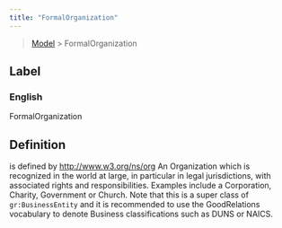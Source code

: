 ```yaml
---
title: "FormalOrganization"
---
```


> [Model](../../) > FormalOrganization

## Label

### English
FormalOrganization


## Definition
is defined by http://www.w3.org/ns/org An Organization which is recognized in the world at large, in particular in legal jurisdictions, with associated rights and responsibilities. Examples include a Corporation, Charity, Government or Church. Note that this is a super class of `gr:BusinessEntity` and it is recommended to use the GoodRelations vocabulary to denote Business classifications such as DUNS or NAICS. 


    
